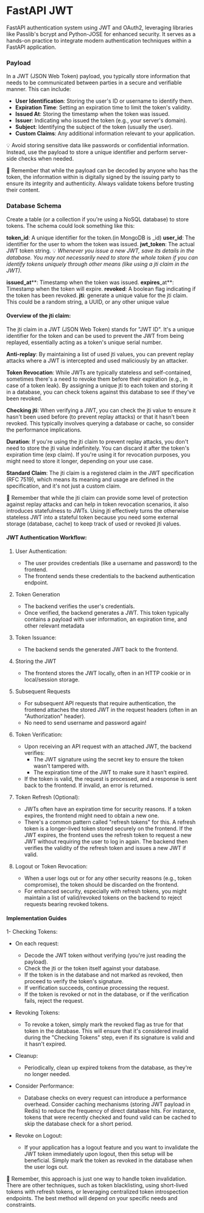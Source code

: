 # FastAPI JWT
FastAPI authentication system using JWT and OAuth2, leveraging libraries like Passlib's bcrypt and Python-JOSE for enhanced security. It serves as a hands-on practice to integrate modern authentication techniques within a FastAPI application.



### Payload

In a JWT (JSON Web Token) payload, you typically store information that needs to be communicated between parties in a secure and verifiable manner. This can include:


- **User Identification**: Storing the user's ID or username to identify them.
- **Expiration Time**: Setting an expiration time to limit the token's validity.
- **Issued At**: Storing the timestamp when the token was issued.
- **Issuer**: Indicating who issued the token (e.g., your server's domain).
- **Subject**: Identifying the subject of the token (usually the user).
- **Custom Claims**: Any additional information relevant to your application.

💡 Avoid storing sensitive data like passwords or confidential information. Instead, use the payload to store a unique identifier and perform server-side checks when needed.

📝  Remember that while the payload can be decoded by anyone who has the token, the information within is digitally signed by the issuing party to ensure its integrity and authenticity. Always validate tokens before trusting their content.


### Database Schema

Create a table (or a collection if you're using a NoSQL database) to store tokens. The schema could look something like this:

**token_id**: A unique identifier for the token.(in MongoDB is _id)
**user_id**: The identifier for the user to whom the token was issued.
**jwt_token**: The actual JWT token string.
💡 _Whenever you issue a new JWT, save its details in the database. You may not necessarily need to store the whole token if you can identify tokens uniquely through other means (like using a jti claim in the JWT)._


**issued_at****: Timestamp when the token was issued.
**expires**_at**: Timestamp when the token will expire.
**revoked**: A boolean flag indicating if the token has been revoked.
**jti**: generate a unique value for the jti claim. This could be a random string, a UUID, or any other unique value




#### Overview of the jti claim:

The jti claim in a JWT (JSON Web Token) stands for "JWT ID". It's a unique identifier for the token and can be used to prevent the JWT from being replayed, essentially acting as a token's unique serial number.


**Anti-replay**: By maintaining a list of used jti values, you can prevent replay attacks where a JWT is intercepted and used maliciously by an attacker.

**Token Revocation**: While JWTs are typically stateless and self-contained, sometimes there's a need to revoke them before their expiration (e.g., in case of a token leak). By assigning a unique jti to each token and storing it in a database, you can check tokens against this database to see if they've been revoked.

**Checking jti**:
When verifying a JWT, you can check the jti value to ensure it hasn't been used before (to prevent replay attacks) or that it hasn't been revoked. This typically involves querying a database or cache, so consider the performance implications.

**Duration**:
If you're using the jti claim to prevent replay attacks, you don't need to store the jti value indefinitely. You can discard it after the token's expiration time (exp claim). If you're using it for revocation purposes, you might need to store it longer, depending on your use case.

**Standard Claim**:
The jti claim is a registered claim in the JWT specification (RFC 7519), which means its meaning and usage are defined in the specification, and it's not just a custom claim.

🧠 Remember that while the jti claim can provide some level of protection against replay attacks and can help in token revocation scenarios, it also introduces statefulness to JWTs. Using jti effectively turns the otherwise stateless JWT into a stateful token because you need some external storage (database, cache) to keep track of used or revoked jti values.

#### JWT Authentication Workflow: 

1. User Authentication:
    - The user provides credentials (like a username and password) to the frontend.
    - The frontend sends these credentials to the backend authentication endpoint.

2. Token Generation 
    - The backend verifies the user's credentials.
    - Once verified, the backend generates a JWT. This token typically contains a payload with user information, an expiration time, and other relevant metadata

3. Token Issuance:
    - The backend sends the generated JWT back to the frontend.

4. Storing the JWT
    - The frontend stores the JWT locally, often in an HTTP cookie or in local/session storage.

5. Subsequent Requests
    - For subsequent API requests that require authentication, the frontend attaches the stored JWT in the request headers (often in an "Authorization" header).
    - No need to send username and password again!

6. Token Verification:
    - Upon receiving an API request with an attached JWT, the backend verifies:
        - The JWT signature using the secret key to ensure the token wasn't tampered with.
        - The expiration time of the JWT to make sure it hasn't expired.
    - If the token is valid, the request is processed, and a response is sent back to the frontend. If invalid, an error is returned.

7. Token Refresh (Optional):
    - JWTs often have an expiration time for security reasons. If a token expires, the frontend might need to obtain a new one.
    - There's a common pattern called "refresh tokens" for this. A refresh token is a longer-lived token stored securely on the frontend. If the JWT expires, the frontend uses the refresh token to request a new JWT without requiring the user to log in again. The backend then verifies the validity of the refresh token and issues a new JWT if valid.

8. Logout or Token Revocation:
    - When a user logs out or for any other security reasons (e.g., token compromise), the token should be discarded on the frontend.
    - For enhanced security, especially with refresh tokens, you might maintain a list of valid/revoked tokens on the backend to reject requests bearing revoked tokens.





#### Implementation Guides 
1- Checking Tokens:

 - On each request:
    - Decode the JWT token without verifying (you're just reading the payload).
    - Check the jti or the token itself against your database.
    - If the token is in the database and not marked as revoked, then proceed to verify the token's signature.
    - If verification succeeds, continue processing the request.
    - If the token is revoked or not in the database, or if the verification fails, reject the request.

- Revoking Tokens:
    - To revoke a token, simply mark the revoked flag as true for that token in the database. This will ensure that it's considered invalid during the "Checking Tokens" step, even if its signature is valid and it hasn't expired.


- Cleanup:
    - Periodically, clean up expired tokens from the database, as they're no longer needed.

- Consider Performance:
    - Database checks on every request can introduce a performance overhead. Consider caching mechanisms (storing JWT payload in Redis) to reduce the frequency of direct database hits. For instance, tokens that were recently checked and found valid can be cached to skip the database check for a short period.

- Revoke on Logout:
    - If your application has a logout feature and you want to invalidate the JWT token immediately upon logout, then this setup will be beneficial. Simply mark the token as revoked in the database when the user logs out.


🧠 Remember, this approach is just one way to handle token invalidation. There are other techniques, such as token blacklisting, using short-lived tokens with refresh tokens, or leveraging centralized token introspection endpoints. The best method will depend on your specific needs and constraints.








